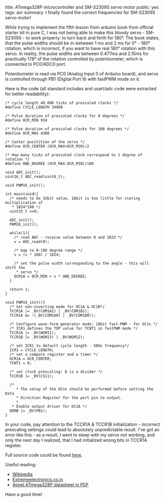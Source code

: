 title: ATmega328P microcontroller and SM-S2309S servo motor
public: yes
tags: avr
summary: I finally found the correct frequencies for SM-S2309S servo motor!

While trying to implement the fifth lesson from arduino book from official
starter kit in pure C, I was not being
able to make this bloody servo - SM-S2309S - to work properly: to turn back and
forth for 180&deg;. The book states, that the pulse widths should be
in-between 1 ms and 2 ms for 0&deg; - 180&deg; rotation, which is incorrect, if you
want to have real 180&deg; rotation with this servo. In reality, the pulse
widths are between 0.477ms and 2.15ms for practically 178&deg; of the rotation
controlled by potentiometer, which is connected to PC0/ADC0 port.

Potentiometer is read via PC0 (Analog Input 0 of Arduino board), and servo is
controlled through PB1 (Digital Port 9) with fastPWM mode on it.

Here is the code (all standard includes and usart/adc code were extracted for better readability):

~~~~{.c}
/* cycle length 40 000 ticks of prescaled clocks */
#define CYCLE_LENGTH 39999

/* Pulse duration of prescaled clocks for 0 degrees */
#define OCR_MIN 934 

/* Pulse duration of prescaled clocks for 180 degrees */
#define OCR_MAX 4300

/* Center positition of the servo */
#define OCR_CENTER (OCR_MAX+OCR_MIN)/2

/* How many ticks of prescaled clock correspond to 1 degree of rotation */
#define ONE_DEGREE (OCR_MAX-OCR_MIN)/180

void ADC_init();
uint16_t ADC_read(uint8_t);

void PWM16_init();

int main(void){
  /* needs to be 32bit value, 16bit is too little for storing multiplication of
   * 1024*180 */
  uint32_t v=0;

  ADC_init();
  PWM16_init();

  while(1){
    /* read ADC - receive value between 0 and 1023 */
    v = ADC_read(0);
    
    /* map to 0-180 degree range */
    v = (v * 180) / 1024;

    /* set the pulse width corresponding to the angle - this will shift the
     * servo */
    OCR1A = OCR_MIN + v * ONE_DEGREE;
  }

  return 1;
}

void PWM16_init(){
  /* Set non-inverting mode for OC1A & OC1B*/
  TCCR1A |= _BV(COM1A1) | _BV(COM1B1);
  TCCR1A &= ~(_BV(COM1A0) | _BV(COM1B0));

  /* Configure wave-form generator mode: 16bit fast-PWM - for OC1x */
  /* ICR1 defines the TOP value for TCNT1 in fastPWM mode */
  TCCR1A |= _BV(WGM11);
  TCCR1B |= _BV(WGM13) | _BV(WGM12);

  /* set ICR1 to default cycle length - 50Hz frequency*/
  ICR1 = CYCLE_LENGTH;
  /* set a compare register and a timer */
  OCR1A = OCR_CENTER;
  TCNT1 = 0;

  /* set clock prescaling: 8 is a divider */
  TCCR1B |= _BV(CS11);
  
  /*
	 * The setup of the OCnx should be performed before setting the Data
	 * Direction Register for the port pin to output.
	 * 
   * Enable output driver for OC1A */
  DDRB |= _BV(PB1);
}
~~~~

In your code, pay attention to the TCCR1A & TCCR1B initialization - incorrect
prescaling settings could lead to absolutely unpredictable result. I've got an
error like this - as a result, I went to sleep with my servo not working, and
only the next day I realized, that I had initialized wrong bits in TCCR1A
register.

Full source code could be found
[here](https://github.com/rhaido/arduino-lessons/tree/master/project05).

Useful reading:

* [Wikipedia](http://en.wikipedia.org/wiki/Servo_control)
* [Extremeelectronics.co.in](http://extremeelectronics.co.in/avr-tutorials/servo-motor-control-by-using-avr-atmega32-microcontroller/)
* [Atmel ATmega328P datasheet in PDF](www.atmel.com/Images/doc8161.pdf)

Have a good time!

